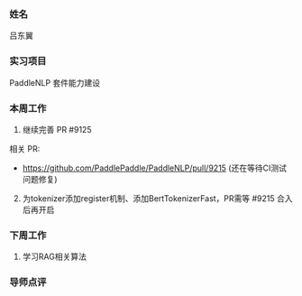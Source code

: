 ### 姓名

吕东翼

### 实习项目

PaddleNLP 套件能力建设

### 本周工作

1. 继续完善 PR #9125

相关 PR:

- https://github.com/PaddlePaddle/PaddleNLP/pull/9215 (还在等待CI测试问题修复)

2. 为tokenizer添加register机制、添加BertTokenizerFast，PR需等 #9215 合入后再开启

### 下周工作

1. 学习RAG相关算法

### 导师点评

